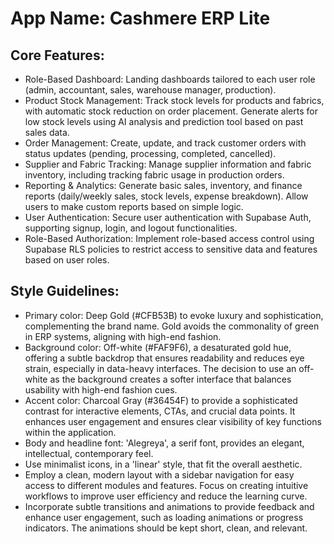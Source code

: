 # **App Name**: Cashmere ERP Lite

## Core Features:

- Role-Based Dashboard: Landing dashboards tailored to each user role (admin, accountant, sales, warehouse manager, production).
- Product Stock Management: Track stock levels for products and fabrics, with automatic stock reduction on order placement. Generate alerts for low stock levels using AI analysis and prediction tool based on past sales data.
- Order Management: Create, update, and track customer orders with status updates (pending, processing, completed, cancelled).
- Supplier and Fabric Tracking: Manage supplier information and fabric inventory, including tracking fabric usage in production orders.
- Reporting & Analytics: Generate basic sales, inventory, and finance reports (daily/weekly sales, stock levels, expense breakdown). Allow users to make custom reports based on simple logic.
- User Authentication: Secure user authentication with Supabase Auth, supporting signup, login, and logout functionalities.
- Role-Based Authorization: Implement role-based access control using Supabase RLS policies to restrict access to sensitive data and features based on user roles.

## Style Guidelines:

- Primary color: Deep Gold (#CFB53B) to evoke luxury and sophistication, complementing the brand name. Gold avoids the commonality of green in ERP systems, aligning with high-end fashion. 
- Background color: Off-white (#FAF9F6), a desaturated gold hue, offering a subtle backdrop that ensures readability and reduces eye strain, especially in data-heavy interfaces. The decision to use an off-white as the background creates a softer interface that balances usability with high-end fashion cues.
- Accent color: Charcoal Gray (#36454F) to provide a sophisticated contrast for interactive elements, CTAs, and crucial data points. It enhances user engagement and ensures clear visibility of key functions within the application.
- Body and headline font: 'Alegreya', a serif font, provides an elegant, intellectual, contemporary feel.
- Use minimalist icons, in a 'linear' style, that fit the overall aesthetic.
- Employ a clean, modern layout with a sidebar navigation for easy access to different modules and features. Focus on creating intuitive workflows to improve user efficiency and reduce the learning curve.
- Incorporate subtle transitions and animations to provide feedback and enhance user engagement, such as loading animations or progress indicators. The animations should be kept short, clean, and relevant.
